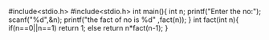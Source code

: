 #include<stdio.h>
#include<stdio.h>
int main(){
int n;
printf("Enter the no:");
scanf("%d",&n);
printf("the fact of no is %d" ,fact(n));
}
int fact(int n){
if(n==0||n==1)
return 1;
else
return n*fact(n-1);
}
